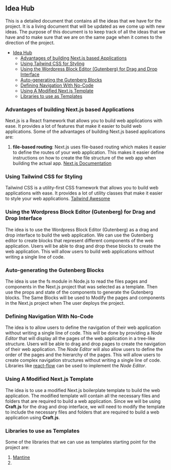 ## Idea Hub
This is a detailed document that contains all the ideas that we have for the project. It is a living document that will be updated as we come up with new ideas. The purpose of this document is to keep track of all the ideas that we have and to make sure that we are on the same page when it comes to the direction of the project.

- [Idea Hub](#idea-hub)
  - [Advantages of building Next.js based Applications](#advantages-of-building-nextjs-based-applications)
  - [Using Tailwind CSS for Styling](#using-tailwind-css-for-styling)
  - [Using the Wordpress Block Editor (Gutenberg) for Drag and Drop Interface](#using-the-wordpress-block-editor-gutenberg-for-drag-and-drop-interface)
  - [Auto-generating the Gutenberg Blocks](#auto-generating-the-gutenberg-blocks)
  - [Defining Navigation With No-Code](#defining-navigation-with-no-code)
  - [Using A Modified Next.js Template](#using-a-modified-nextjs-template)
  - [Libraries to use as Templates](#libraries-to-use-as-templates)
   

### Advantages of building Next.js based Applications
Next.js is a React framework that allows you to build web applications with ease. It provides a lot of features that make it easier to build web applications. Some of the advantages of building Next.js based applications are:
1. **file-based routing**: Next.js uses file-based routing which makes it easier to define the routes of your web application. This makes it easier define instructions on how to create the file structure of the web app when building the actual app.
[Next.js Documentation](https://nextjs.org/docs/routing/introduction)


### Using Tailwind CSS for Styling
Tailwind CSS is a utility-first CSS framework that allows you to build web applications with ease. It provides a lot of utility classes that make it easier to style your web applications.
[Tailwind Awesome](https://github.com/aniftyco/awesome-tailwindcss?tab=readme-ov-file#plugins)


### Using the Wordpress Block Editor (Gutenberg) for Drag and Drop Interface
The idea is to use the Wordpress Block Editor (Gutenberg) as a drag and drop interface to build the web application. We can use the Gutenberg editor to create blocks that represent different components of the web application. Users will be able to drag and drop these blocks to create the web application. This will allow users to build web applications without writing a single line of code.


### Auto-generating the Gutenberg Blocks
The idea is use the fs module in Node.js to read the files pages and components in the Next.js project that was selected as a template. Then use the props and state of the components to generate the Gutenberg blocks. 
The Same Blocks will be used to Modify the pages and components in the Next.js project when The user deploys the project.


### Defining Navigation With No-Code
The idea is to allow users to define the navigation of their web application without writing a single line of code. This will be done by providing a *Node Editor* that will display all the pages of the web application in a tree-like structure. Users will be able to drag and drop pages to create the navigation of their web application. The *Node Editor* will also allow users to define the order of the pages and the hierarchy of the pages. This will allow users to create complex navigation structures without writing a single line of code.
Libraries like [react-flow](https://reactflow.dev/) can be used to implement the *Node Editor*. 


### Using A Modified Next.js Template
The idea is to use a modified Next.js boilerplate template to build the web application. The modified template will contain all the necessary files and folders that are required to build a web application.
Since we will be using **Craft.js** for the drag and drop interface, we will need to modify the template to include the necessary files and folders that are required to build a web application using **Craft.js**.


### Libraries to use as Templates
Some of the libraries that we can use as templates starting point for the project are:
1. [Mantine](https://mantine.dev/)
2. 